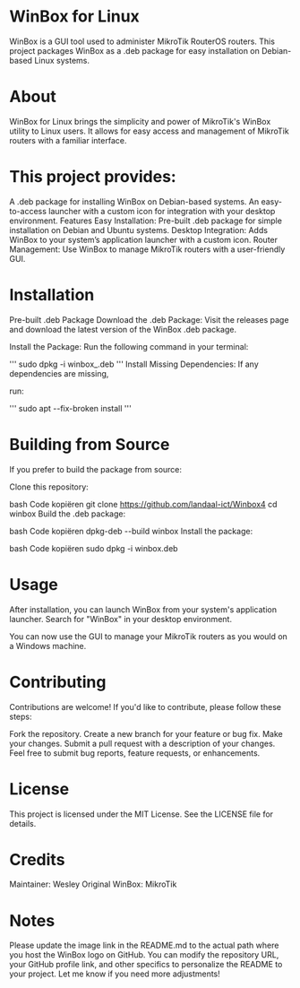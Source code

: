 # WinBox for Linux

WinBox is a GUI tool used to administer MikroTik RouterOS routers. This project packages WinBox as a .deb package for easy installation on Debian-based Linux systems.


# About
WinBox for Linux brings the simplicity and power of MikroTik's WinBox utility to Linux users. It allows for easy access and management of MikroTik routers with a familiar interface.

# This project provides:

A .deb package for installing WinBox on Debian-based systems.
An easy-to-access launcher with a custom icon for integration with your desktop environment.
Features
Easy Installation: Pre-built .deb package for simple installation on Debian and Ubuntu systems.
Desktop Integration: Adds WinBox to your system’s application launcher with a custom icon.
Router Management: Use WinBox to manage MikroTik routers with a user-friendly GUI.

# Installation
Pre-built .deb Package
Download the .deb Package: Visit the releases page and download the latest version of the WinBox .deb package.

Install the Package: Run the following command in your terminal:

'''
sudo dpkg -i winbox_<version>.deb
'''
Install Missing Dependencies: If any dependencies are missing, 

run:

'''
sudo apt --fix-broken install
''' 

# Building from Source
If you prefer to build the package from source:

Clone this repository:

bash
Code kopiëren
git clone https://github.com/landaal-ict/Winbox4
cd winbox
Build the .deb package:

bash
Code kopiëren
dpkg-deb --build winbox
Install the package:

bash
Code kopiëren
sudo dpkg -i winbox.deb

# Usage
After installation, you can launch WinBox from your system's application launcher. Search for "WinBox" in your desktop environment.


You can now use the GUI to manage your MikroTik routers as you would on a Windows machine.

# Contributing
Contributions are welcome! If you'd like to contribute, please follow these steps:

Fork the repository.
Create a new branch for your feature or bug fix.
Make your changes.
Submit a pull request with a description of your changes.
Feel free to submit bug reports, feature requests, or enhancements.

# License
This project is licensed under the MIT License. See the LICENSE file for details.

# Credits
Maintainer: Wesley
Original WinBox: MikroTik

# Notes
Please update the image link in the README.md to the actual path where you host the WinBox logo on GitHub.
You can modify the repository URL, your GitHub profile link, and other specifics to personalize the README to your project.
Let me know if you need more adjustments!